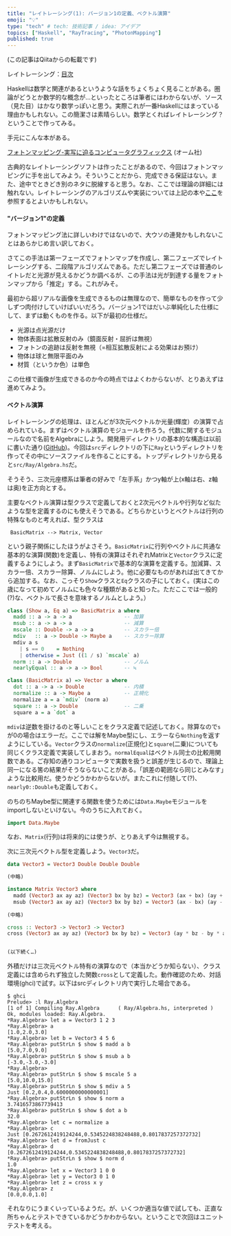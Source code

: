 ```yaml
---
title: "レイトレーシング(1): バージョン1の定義、ベクトル演算"
emoji: "💡"
type: "tech" # tech: 技術記事 / idea: アイデア
topics: ["Haskell", "RayTracing", "PhotonMapping"]
published: true
---
```

(この記事はQiitaからの転載です)

レイトレーシング：[目次](https://zenn.dev/eijian/articles/raytraicing-index-20220814)

Haskellは数学と関連があるというような話をちょくちょく見ることがある。圏論がどうとか数学的な概念が…といったところは筆者にはわからないが、ソース（見た目）はかなり数学っぽいと思う。実際これが一番Haskellにはまっている理由かもしれない。この簡潔さは素晴らしい。数学とくればレイトレーシング？ということで作ってみる。

手元にこんな本がある。

[フォトンマッピング-実写に迫るコンピュータグラフィックス](https://www.ohmsha.co.jp/book/9784274079504/) (オーム社)

古典的なレイトレーシングソフトは作ったことがあるので、今回はフォトンマッピングに手を出してみよう。そういうことだから、完成できる保証はない。また、途中でときどき別のネタに脱線すると思う。なお、ここでは理論の詳細には触れない。レイトレーシングのアルゴリズムや実装については上記の本や[ここ](http://kagamin.net/hole/edupt/index.htm)を参照するとよいかもしれない。

#### "バージョン1"の定義

フォトンマッピング法に詳しいわけではないので、大ウソの連発かもしれないことはあらかじめ言い訳しておく。

さてこの手法は第一フェーズでフォトンマップを作成し、第二フェーズでレイトレーシングする、二段階アルゴリズムである。ただし第二フェーズでは普通のレイトレだと光源が見えるかどうか調べるが、この手法は光が到達する量をフォトンマップから「推定」する。これがみそ。

最初から超リアルな画像を生成できるものは無理なので、簡単なものを作って少しずつ肉付けしていけばいいだろう。バージョン1ではだいぶ単純化した仕様にして、まずは動くものを作る。以下が最初の仕様だ。

* 光源は点光源だけ
* 物体表面は拡散反射のみ（鏡面反射・屈折は無視）
* フォトンの追跡は反射を無視（=相互拡散反射による効果はお預け）
* 物体は球と無限平面のみ
* 材質（というか色）は単色

この仕様で画像が生成できるのか今の時点ではよくわからないが、とりあえずは進めてみよう。

#### ベクトル演算

レイトレーシングの処理は、ほとんどが3次元ベクトルか光量(輝度）の演算で占められている。まずはベクトル演算のモジュールを作ろう。代数に関するモジュールなので名前をAlgebraにしよう。開発用ディレクトリの基本的な構造は以前に書いた通り([GitHub](https://github.com/eijian/raytracer))。今回は`src`ディレクトリの下に`Ray`というディレクトリを作ってその中にソースファイルを作ることにする。トップディレクトリから見ると`src/Ray/Algebra.hs`だ。

そうそう、三次元座標系は筆者の好みで「左手系」かつy軸が上(x軸は右、z軸は奥)を正方向とする。

主要なベクトル演算は型クラスで定義しておくと2次元ベクトルや行列など似たような型を定義するのにも使えそうである。どちらかというとベクトルは行列の特殊なものと考えれば、型クラスは

```
 BasicMatrix --> Matrix, Vector
```

という親子関係にしたほうがよさそう。`BasicMatrix`に行列やベクトルに共通な基本的な演算(関数)を定義し、特有の演算はそれぞれMatrixと`Vector`クラスに定義するようにしよう。まず`BasicMatrix`で基本的な演算を定義する。加減算、スカラー倍、スカラー除算、ノルムにしよう。他に必要なものがあれば出てきてから追加する。なお、こっそり`Show`クラスと`Eq`クラスの子にしておく。(実はこの歳になって初めてノルムにも色々な種類があると知った。ただここでは一般的(?)な、ベクトルで長さを意味するノルムとしよう。）

```haskell
class (Show a, Eq a) => BasicMatrix a where
  madd :: a -> a -> a                 -- 加算
  msub :: a -> a -> a                 -- 減算
  mscale :: Double -> a -> a          -- スカラー倍
  mdiv   :: a -> Double -> Maybe a    -- スカラー除算
  mdiv a s                                                                      
    | s == 0    = Nothing                                                       
    | otherwise = Just ((1 / s) `mscale` a)
  norm :: a -> Double                 -- ノルム
  nearlyEqual :: a -> a -> Bool       -- ≒

class (BasicMatrix a) => Vector a where
  dot :: a -> a -> Double             -- 内積
  normalize :: a -> Maybe a           -- 正規化
  normalize a = a `mdiv` (norm a)
  square :: a -> Double               -- 二乗
  square a = a `dot` a
```

`mdiv`は逆数を掛けるのと等しいことをクラス定義で記述しておく。除算なので`s`が0の場合はエラーだ。ここでは解をMaybe型にし、エラーなら`Nothing`を返すようにしている。`Vector`クラスの`normalize`(正規化)と`square`(二乗)についても同じくクラス定義で実装してしまおう。`normalEqual`はベクトル同士の比較用関数である。ご存知の通りコンピュータで実数を扱うと誤差が生じるので、理論上同一になる筈の結果がそうならないことがある。「誤差の範囲なら同じとみなす」ような比較用だ。使うかどうかわからないが。またこれに付随して(?)、`nearly0::Double`も定義しておく。

のちのちMaybe型に関連する関数を使うためには`Data.Maybe`モジュールをimportしないといけない。今のうちに入れておく。

```haskell
import Data.Maybe
```

なお、`Matrix`(行列)は将来的には使うが、とりあえず今は無視する。

次に三次元ベクトル型を定義しよう。`Vector3`だ。

```haskell
data Vector3 = Vector3 Double Double Double

(中略)

instance Matrix Vector3 where
  madd (Vector3 ax ay az) (Vector3 bx by bz) = Vector3 (ax + bx) (ay + by) (az + bz)
  msub (Vector3 ax ay az) (Vector3 bx by bz) = Vector3 (ax - bx) (ay - by) (az - bz)
  
(中略)

cross :: Vector3 -> Vector3 -> Vector3                                          
cross (Vector3 ax ay az) (Vector3 bx by bz) = Vector3 (ay * bz - by * az) (az * bx - bz * ax) (ax * by - ay * bx)       


(以下続く…)
```

外積だけは三次元ベクトル特有の演算なので（本当かどうか知らない）、クラス定義には含められず独立した関数`cross`として定義した。動作確認のため、対話環境(ghci)で試す。以下はsrcディレクトリ内で実行した場合である。

```
$ ghci
Prelude> :l Ray.Algebra
[1 of 1] Compiling Ray.Algebra      ( Ray/Algebra.hs, interpreted )
Ok, modules loaded: Ray.Algebra.
*Ray.Algebra> let a = Vector3 1 2 3
*Ray.Algebra> a
[1.0,2.0,3.0]
*Ray.Algebra> let b = Vector3 4 5 6
*Ray.Algebra> putStrLn $ show $ madd a b
[5.0,7.0,9.0]
*Ray.Algebra> putStrLn $ show $ msub a b
[-3.0,-3.0,-3.0]
*Ray.Algebra> 
*Ray.Algebra> putStrLn $ show $ mscale 5 a
[5.0,10.0,15.0]
*Ray.Algebra> putStrLn $ show $ mdiv a 5
Just [0.2,0.4,0.6000000000000001]
*Ray.Algebra> putStrLn $ show $ norm a 
3.7416573867739413
*Ray.Algebra> putStrLn $ show $ dot a b
32.0
*Ray.Algebra> let c = normalize a
*Ray.Algebra> c
Just [0.2672612419124244,0.5345224838248488,0.8017837257372732]
*Ray.Algebra> let d = fromJust c
*Ray.Algebra> d
[0.2672612419124244,0.5345224838248488,0.8017837257372732]
*Ray.Algebra> putStrLn $ show $ norm d
1.0
*Ray.Algebra> let x = Vector3 1 0 0
*Ray.Algebra> let y = Vector3 0 1 0
*Ray.Algebra> let z = cross x y
*Ray.Algebra> z
[0.0,0.0,1.0]
```

それなりにうまくいっているようだ。が、いくつか適当な値で試しても、正直な所ちゃんとテストできているかどうかわからない。ということで次回はユニットテストを考える。

